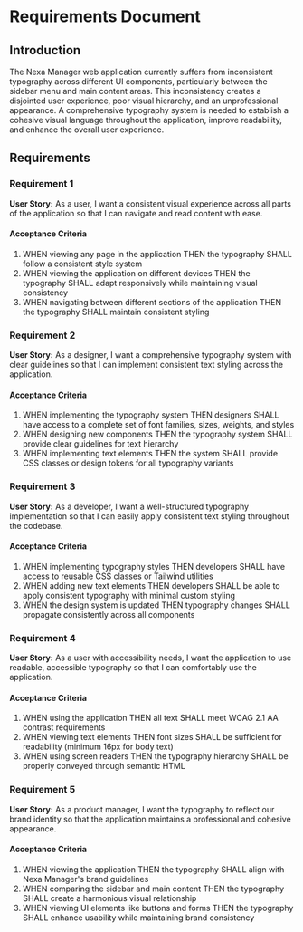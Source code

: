 # Requirements Document

## Introduction

The Nexa Manager web application currently suffers from inconsistent typography across different UI components, particularly between the sidebar menu and main content areas. This inconsistency creates a disjointed user experience, poor visual hierarchy, and an unprofessional appearance. A comprehensive typography system is needed to establish a cohesive visual language throughout the application, improve readability, and enhance the overall user experience.

## Requirements

### Requirement 1

**User Story:** As a user, I want a consistent visual experience across all parts of the application so that I can navigate and read content with ease.

#### Acceptance Criteria

1. WHEN viewing any page in the application THEN the typography SHALL follow a consistent style system
2. WHEN viewing the application on different devices THEN the typography SHALL adapt responsively while maintaining visual consistency
3. WHEN navigating between different sections of the application THEN the typography SHALL maintain consistent styling

### Requirement 2

**User Story:** As a designer, I want a comprehensive typography system with clear guidelines so that I can implement consistent text styling across the application.

#### Acceptance Criteria

1. WHEN implementing the typography system THEN designers SHALL have access to a complete set of font families, sizes, weights, and styles
2. WHEN designing new components THEN the typography system SHALL provide clear guidelines for text hierarchy
3. WHEN implementing text elements THEN the system SHALL provide CSS classes or design tokens for all typography variants

### Requirement 3

**User Story:** As a developer, I want a well-structured typography implementation so that I can easily apply consistent text styling throughout the codebase.

#### Acceptance Criteria

1. WHEN implementing typography styles THEN developers SHALL have access to reusable CSS classes or Tailwind utilities
2. WHEN adding new text elements THEN developers SHALL be able to apply consistent typography with minimal custom styling
3. WHEN the design system is updated THEN typography changes SHALL propagate consistently across all components

### Requirement 4

**User Story:** As a user with accessibility needs, I want the application to use readable, accessible typography so that I can comfortably use the application.

#### Acceptance Criteria

1. WHEN using the application THEN all text SHALL meet WCAG 2.1 AA contrast requirements
2. WHEN viewing text elements THEN font sizes SHALL be sufficient for readability (minimum 16px for body text)
3. WHEN using screen readers THEN the typography hierarchy SHALL be properly conveyed through semantic HTML

### Requirement 5

**User Story:** As a product manager, I want the typography to reflect our brand identity so that the application maintains a professional and cohesive appearance.

#### Acceptance Criteria

1. WHEN viewing the application THEN the typography SHALL align with Nexa Manager's brand guidelines
2. WHEN comparing the sidebar and main content THEN the typography SHALL create a harmonious visual relationship
3. WHEN viewing UI elements like buttons and forms THEN the typography SHALL enhance usability while maintaining brand consistency